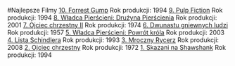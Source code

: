 #Najlepsze Filmy
[10. Forrest Gump](10.md)
Rok produkcji: 1994
[9. Pulp Fiction](9.md)
Rok produkcji: 1994
[8. Władca Pierścieni: Drużyna Pierścienia](8.md)
Rok produkcji: 2001
[7. Ojciec chrzestny II](7.md)
Rok produkcji: 1974
[6. Dwunastu gniewnych ludzi](6.md)
Rok produkcji: 1957
[5. Władca Pierścieni: Powrót króla](5.md)
Rok produkcji: 2003
[4. Lista Schindlera](4.md)
Rok produkcji: 1993
[3. Mroczny Rycerz](3.md)
Rok produkcji: 2008
[2. Ojciec chrzestny](2.md)
Rok produkcji: 1972
[1. Skazani na Shawshank](1.md)
Rok produkcji: 1994
